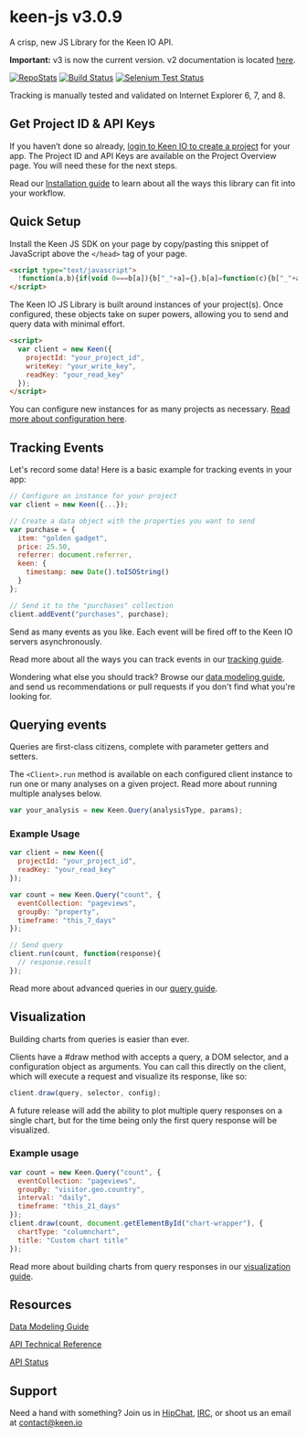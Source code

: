 # keen-js v3.0.9

A crisp, new JS Library for the Keen IO API.

**Important:** v3 is now the current version. v2 documentation is located [here](https://github.com/keenlabs/keen-js/tree/v2).

[![RepoStats](https://api.keen.io/3.0/projects/5337e28273f4bb4499000000/events/visit?api_key=a0bb828de21e953a675610cb6e6b8935537b19c2f0ac33937d6d1df2cc8fddbf379a81ad398618897b70d15c6b42647c3e063a689bc367f5c32b66c18010541c0ad1cf3dbd36100dc4475c306b238cb6f5b05f082dc4071e35094a722b1f3e29fad63c933ea8e33e8b892c770df5e1bb&data=eyJwYWdlIjoiUkVBRE1FLm1kIiwidmlzaXRvciI6eyJpcF9hZGRyZXNzIjoiJHtrZWVuLmlwfSIsInVzZXJfYWdlbnQiOiIke2tlZW4udXNlcl9hZ2VudH0ifSwia2VlbiI6eyJhZGRvbnMiOlt7Im5hbWUiOiJrZWVuOmlwX3RvX2dlbyIsImlucHV0Ijp7ImlwIjoidmlzaXRvci5pcF9hZGRyZXNzIn0sIm91dHB1dCI6InZpc2l0b3IuZ2VvIn0seyJuYW1lIjoia2Vlbjp1YV9wYXJzZXIiLCJpbnB1dCI6eyJ1YV9zdHJpbmciOiJ2aXNpdG9yLnVzZXJfYWdlbnQifSwib3V0cHV0IjoidmlzaXRvci50ZWNoIn1dfX0=&redirect=http://img.shields.io/badge/Stats-Keen%20IO-blue.svg)](https://github.com/keenlabs/keen-js)
[![Build Status](https://api.travis-ci.org/keenlabs/keen-js.png?branch=master)](https://travis-ci.org/keenlabs/keen-js)
[![Selenium Test Status](https://saucelabs.com/buildstatus/keenlabs-js)](https://saucelabs.com/u/keenlabs-js)

Tracking is manually tested and validated on Internet Explorer 6, 7, and 8.


## Get Project ID & API Keys

If you haven’t done so already, [login to Keen IO to create a project](https://keen.io/add-project) for your app. The Project ID and API Keys are available on the Project Overview page. You will need these for the next steps.

Read our [Installation guide](https://github.com/keenlabs/keen-js/wiki/Installation) to learn about all the ways this library can fit into your workflow.

## Quick Setup

Install the Keen JS SDK on your page by copy/pasting this snippet of JavaScript above the `</head>` tag of your page.

```html
<script type="text/javascript">
  !function(a,b){if(void 0===b[a]){b["_"+a]={},b[a]=function(c){b["_"+a].clients=b["_"+a].clients||{},b["_"+a].clients[c.projectId]=this,this._config=c},b[a].ready=function(c){b["_"+a].ready=b["_"+a].ready||[],b["_"+a].ready.push(c)};for(var c=["addEvent","setGlobalProperties","trackExternalLink","on"],d=0;d<c.length;d++){var e=c[d],f=function(a){return function(){return this["_"+a]=this["_"+a]||[],this["_"+a].push(arguments),this}};b[a].prototype[e]=f(e)}var g=document.createElement("script");g.type="text/javascript",g.async=!0,g.src="https://d26b395fwzu5fz.cloudfront.net/3.0.9/keen.min.js";var h=document.getElementsByTagName("script")[0];h.parentNode.insertBefore(g,h)}}("Keen",this);
</script>
```

The Keen IO JS Library is built around instances of your project(s). Once configured, these objects take on super powers, allowing you to send and query data with minimal effort.

```html
<script>
  var client = new Keen({
    projectId: "your_project_id",
    writeKey: "your_write_key",
    readKey: "your_read_key"
  });
</script>
```

You can configure new instances for as many projects as necessary. [Read more about configuration here](https://github.com/keenlabs/keen-js/wiki/Configuration).


## Tracking Events

Let's record some data! Here is a basic example for tracking events in your app:

``` javascript
// Configure an instance for your project
var client = new Keen({...});

// Create a data object with the properties you want to send
var purchase = {
  item: "golden gadget",  
  price: 25.50,
  referrer: document.referrer,
  keen: {
    timestamp: new Date().toISOString()
  }
};

// Send it to the "purchases" collection
client.addEvent("purchases", purchase);
```

Send as many events as you like. Each event will be fired off to the Keen IO servers asynchronously.

Read more about all the ways you can track events in our [tracking guide](https://github.com/keenlabs/keen-js/wiki/Track).

Wondering what else you should track? Browse our [data modeling guide](https://github.com/keenlabs/data-modeling-guide), and send us recommendations or pull requests if you don't find what you're looking for.


## Querying events

Queries are first-class citizens, complete with parameter getters and setters.

The `<Client>.run` method is available on each configured client instance to run one or many analyses on a given project. Read more about running multiple analyses below.

```javascript
var your_analysis = new Keen.Query(analysisType, params);
```

### Example Usage

```javascript
var client = new Keen({
  projectId: "your_project_id",
  readKey: "your_read_key"
});

var count = new Keen.Query("count", {
  eventCollection: "pageviews",
  groupBy: "property",
  timeframe: "this_7_days"
});

// Send query
client.run(count, function(response){
  // response.result
});
```

Read more about advanced queries in our [query guide](https://github.com/keenlabs/keen-js/wiki/Query).

## Visualization

Building charts from queries is easier than ever.

Clients have a #draw method with accepts a query, a DOM selector, and a configuration object as arguments. You can call this directly on the client, which will execute a request and visualize its response, like so:

```javascript
client.draw(query, selector, config);
```

A future release will add the ability to plot multiple query responses on a single chart, but for the time being only the first query response will be visualized.

### Example usage

```javascript
var count = new Keen.Query("count", {
  eventCollection: "pageviews",
  groupBy: "visitor.geo.country",
  interval: "daily",
  timeframe: "this_21_days"
});
client.draw(count, document.getElementById("chart-wrapper"), {
  chartType: "columnchart",
  title: "Custom chart title"
});
```

Read more about building charts from query responses in our [visualization guide](https://github.com/keenlabs/keen-js/wiki/Visualization).

## Resources

[Data Modeling Guide](https://api.keen.io/3.0/projects/5337e28273f4bb4499000000/events/click?api_key=a0bb828de21e953a675610cb6e6b8935537b19c2f0ac33937d6d1df2cc8fddbf379a81ad398618897b70d15c6b42647c3e063a689bc367f5c32b66c18010541c0ad1cf3dbd36100dc4475c306b238cb6f5b05f082dc4071e35094a722b1f3e29fad63c933ea8e33e8b892c770df5e1bb&data=eyJwYWdlIjogIkRhdGEgTW9kZWxpbmcgR3VpZGUiLCJyZWZlcnJlciI6ICJSRUFETUUubWQifQ==&redirect=https://github.com/keenlabs/data-modeling-guide/)

[API Technical Reference](https://api.keen.io/3.0/projects/5337e28273f4bb4499000000/events/click?api_key=a0bb828de21e953a675610cb6e6b8935537b19c2f0ac33937d6d1df2cc8fddbf379a81ad398618897b70d15c6b42647c3e063a689bc367f5c32b66c18010541c0ad1cf3dbd36100dc4475c306b238cb6f5b05f082dc4071e35094a722b1f3e29fad63c933ea8e33e8b892c770df5e1bb&data=eyJwYWdlIjogIkFQSSBUZWNobmljYWwgUmVmZXJlbmNlIiwicmVmZXJyZXIiOiAiUkVBRE1FLm1kIn0=&redirect=https://keen.io/docs/api/reference/)

[API Status](https://api.keen.io/3.0/projects/5337e28273f4bb4499000000/events/click?api_key=a0bb828de21e953a675610cb6e6b8935537b19c2f0ac33937d6d1df2cc8fddbf379a81ad398618897b70d15c6b42647c3e063a689bc367f5c32b66c18010541c0ad1cf3dbd36100dc4475c306b238cb6f5b05f082dc4071e35094a722b1f3e29fad63c933ea8e33e8b892c770df5e1bb&data=eyJwYWdlIjogIkFQSSBTdGF0dXMiLCJyZWZlcnJlciI6ICJSRUFETUUubWQifQ==&redirect=http://status.keen.io/)

## Support

Need a hand with something? Join us in [HipChat](http://users.keen.io/), [IRC](http://webchat.freenode.net/?channels=keen-io), or shoot us an email at [contact@keen.io](mailto:contact@keen.io)

